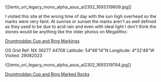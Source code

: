 ![[lento_orl_legacy_mono_alpha_asus_ai2302_1693319809.jpg]]

I visited this site at the wrong time of day with the sun high overhead so the marks were very faint. At sunrise or sunset the marks aren't as well defined as they used to be due to acid rain and even with ideal light I don't think the stones would be anything like the older photos on Megalithic:

[Drumtroddan Cup and Ring Markings](https://www.megalithic.co.uk/article.php?sid=1522)

OS Grid Ref: NX 36277 44708
Latitude: 54°46'14"N
Longitude: 4°32'48"W
Visited: 29082023

![[lento_orl_legacy_mono_alpha_asus_ai2302_1693319784.jpg]]

[Drumtroddan Cup and Ring Marked Rocks](https://www.historicenvironment.scot/visit-a-place/places/drumtroddan-cup-and-ring-marked-rocks/)